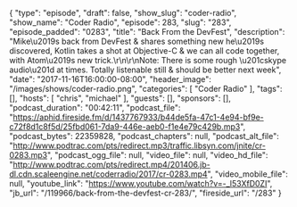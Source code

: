 {
  "type": "episode",
  "draft": false,
  "show_slug": "coder-radio",
  "show_name": "Coder Radio",
  "episode": 283,
  "slug": "283",
  "episode_padded": "0283",
  "title": "Back From the DevFest",
  "description": "Mike\u2019s back from DevFest & shares something new he\u2019s discovered, Kotlin takes a shot at Objective-C & we can all code together, with Atom\u2019s new trick.\r\n\r\nNote: There is some rough \u201cskype audio\u201d at times. Totally listenable still & should be better next week",
  "date": "2017-11-16T16:00:00-08:00",
  "header_image": "/images/shows/coder-radio.png",
  "categories": [
    "Coder Radio"
  ],
  "tags": [],
  "hosts": [
    "chris",
    "michael"
  ],
  "guests": [],
  "sponsors": [],
  "podcast_duration": "00:42:11",
  "podcast_file": "https://aphid.fireside.fm/d/1437767933/b44de5fa-47c1-4e94-bf9e-c72f8d1c8f5d/25fbd061-7da9-446e-aeb0-f1e4e79c429b.mp3",
  "podcast_bytes": 22359828,
  "podcast_chapters": null,
  "podcast_alt_file": "http://www.podtrac.com/pts/redirect.mp3/traffic.libsyn.com/jnite/cr-0283.mp3",
  "podcast_ogg_file": null,
  "video_file": null,
  "video_hd_file": "http://www.podtrac.com/pts/redirect.mp4/201406.jb-dl.cdn.scaleengine.net/coderradio/2017/cr-0283.mp4",
  "video_mobile_file": null,
  "youtube_link": "https://www.youtube.com/watch?v=-_l53XfD0ZI",
  "jb_url": "/119966/back-from-the-devfest-cr-283/",
  "fireside_url": "/283"
}

